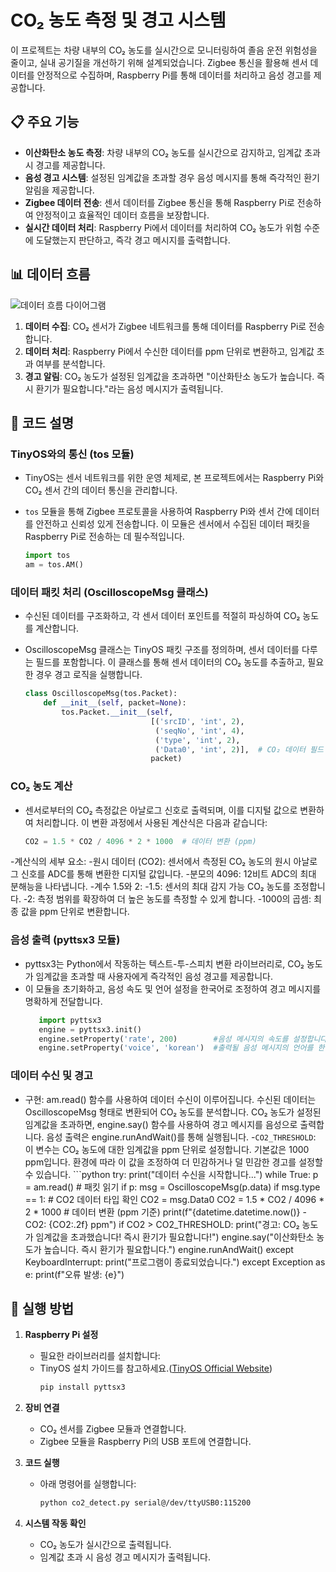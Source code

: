 # CO₂ 농도 측정 및 경고 시스템

이 프로젝트는 차량 내부의 CO₂ 농도를 실시간으로 모니터링하여 졸음 운전 위험성을 줄이고, 실내 공기질을 개선하기 위해 설계되었습니다. Zigbee 통신을 활용해 센서 데이터를 안정적으로 수집하며, Raspberry Pi를 통해 데이터를 처리하고 음성 경고를 제공합니다.

## 📋 주요 기능

- **이산화탄소 농도 측정**: 차량 내부의 CO₂ 농도를 실시간으로 감지하고, 임계값 초과 시 경고를 제공합니다.
- **음성 경고 시스템**: 설정된 임계값을 초과할 경우 음성 메시지를 통해 즉각적인 환기 알림을 제공합니다.
- **Zigbee 데이터 전송**: 센서 데이터를 Zigbee 통신을 통해 Raspberry Pi로 전송하여 안정적이고 효율적인 데이터 흐름을 보장합니다.
- **실시간 데이터 처리**: Raspberry Pi에서 데이터를 처리하여 CO₂ 농도가 위험 수준에 도달했는지 판단하고, 즉각 경고 메시지를 출력합니다.

## 📊 데이터 흐름

![데이터 흐름 다이어그램](https://github.com/user-attachments/assets/6dd596ab-ffda-4691-8f16-840387ed6b95)

1. **데이터 수집**: CO₂ 센서가 Zigbee 네트워크를 통해 데이터를 Raspberry Pi로 전송합니다.
2. **데이터 처리**: Raspberry Pi에서 수신한 데이터를 ppm 단위로 변환하고, 임계값 초과 여부를 분석합니다.
3. **경고 알림**: CO₂ 농도가 설정된 임계값을 초과하면 "이산화탄소 농도가 높습니다. 즉시 환기가 필요합니다."라는 음성 메시지가 출력됩니다.

## 📖 코드 설명

### TinyOS와의 통신 (tos 모듈)
-  TinyOS는 센서 네트워크를 위한 운영 체제로, 본 프로젝트에서는 Raspberry Pi와 CO₂ 센서 간의 데이터 통신을 관리합니다.
-  `tos` 모듈을 통해 Zigbee 프로토콜을 사용하여 Raspberry Pi와 센서 간에 데이터를 안전하고 신뢰성 있게 전송합니다. 이 모듈은 센서에서 수집된 데이터 패킷을 Raspberry Pi로 전송하는 데 필수적입니다.

    ```python
    import tos
    am = tos.AM()


### 데이터 패킷 처리 (OscilloscopeMsg 클래스) 
- 수신된 데이터를 구조화하고, 각 센서 데이터 포인트를 적절히 파싱하여 CO₂ 농도를 계산합니다.
- OscilloscopeMsg 클래스는 TinyOS 패킷 구조를 정의하며, 센서 데이터를 다루는 필드를 포함합니다. 이 클래스를 통해 센서 데이터의 CO₂ 농도를 추출하고, 필요한 경우 경고 로직을 실행합니다.

    ```python
    class OscilloscopeMsg(tos.Packet):
        def __init__(self, packet=None):
            tos.Packet.__init__(self,
                                [('srcID', 'int', 2),
                                 ('seqNo', 'int', 4),
                                 ('type', 'int', 2),
                                 ('Data0', 'int', 2)],  # CO₂ 데이터 필드
                                packet)

### CO₂ 농도 계산
- 센서로부터의 CO₂ 측정값은 아날로그 신호로 출력되며, 이를 디지털 값으로 변환하여 처리합니다. 이 변환 과정에서 사용된 계산식은 다음과 같습니다:
    ```python
    CO2 = 1.5 * CO2 / 4096 * 2 * 1000  # 데이터 변환 (ppm)

-계산식의 세부 요소:
    -원시 데이터 (CO2): 센서에서 측정된 CO₂ 농도의 원시 아날로그 신호를 ADC를 통해 변환한 디지털 값입니다.
    -분모의 4096: 12비트 ADC의 최대 분해능을 나타냅니다.
    -계수 1.5와 2:
        -1.5: 센서의 최대 감지 가능 CO₂ 농도를 조정합니다.
        -2: 측정 범위를 확장하여 더 높은 농도를 측정할 수 있게 합니다.
    -1000의 곱셈: 최종 값을 ppm 단위로 변환합니다.


### 음성 출력 (pyttsx3 모듈)
  - pyttsx3는 Python에서 작동하는 텍스트-투-스피치 변환 라이브러리로, CO₂ 농도가 임계값을 초과할 때 사용자에게 즉각적인 음성 경고를 제공합니다.
  - 이 모듈을 초기화하고, 음성 속도 및 언어 설정을 한국어로 조정하여 경고 메시지를 명확하게 전달합니다.
      ```python
         import pyttsx3
         engine = pyttsx3.init()
         engine.setProperty('rate', 200)        #음성 메시지의 속도를 설정합니다.(기본 속도 200)
         engine.setProperty('voice', 'korean')  #출력될 음성 메시지의 언어를 한국어로 설정합니다.
  

### 데이터 수신 및 경고
- 구현: am.read() 함수를 사용하여 데이터 수신이 이루어집니다. 수신된 데이터는 OscilloscopeMsg 형태로 변환되어 CO₂ 농도를 분석합니다. CO₂ 농도가 설정된 임계값을 초과하면, engine.say() 함수를 사용하여 경고 메시지를 음성으로 출력합니다. 음성 출력은 engine.runAndWait()를 통해 실행됩니다.
  -`CO2_THRESHOLD`: 이 변수는 CO₂ 농도에 대한 임계값을 ppm 단위로 설정합니다. 기본값은 1000 ppm입니다. 환경에 따라 이 값을 조정하여 더 민감하거나 덜 민감한 경고를 설정할 수 있습니다.
      ```python
      try:
        print("데이터 수신을 시작합니다...")
        while True:
            p = am.read()  # 패킷 읽기
            if p:
                msg = OscilloscopeMsg(p.data)
                if msg.type == 1:  # CO2 데이터 타입 확인
                    CO2 = msg.Data0
                    CO2 = 1.5 * CO2 / 4096 * 2 * 1000  # 데이터 변환 (ppm 기준)
                    print(f"{datetime.datetime.now()} - CO2: {CO2:.2f} ppm")
                    if CO2 > CO2_THRESHOLD:
                        print("경고: CO₂ 농도가 임계값을 초과했습니다! 즉시 환기가 필요합니다!")
                        engine.say("이산화탄소 농도가 높습니다. 즉시 환기가 필요합니다.")
                        engine.runAndWait()
    except KeyboardInterrupt:
        print("프로그램이 종료되었습니다.")
    except Exception as e:
        print(f"오류 발생: {e}")


## 🚀 실행 방법

1. **Raspberry Pi 설정**
   - 필요한 라이브러리를 설치합니다: 
   - TinyOS 설치 가이드를 참고하세요.([TinyOS Official Website](http://tinyos.stanford.edu/tinyos-wiki/index.php/TinyOS_Documentation_Wiki))
     ```bash
     pip install pyttsx3
     ```

2. **장비 연결**
   - CO₂ 센서를 Zigbee 모듈과 연결합니다.
   - Zigbee 모듈을 Raspberry Pi의 USB 포트에 연결합니다.

3. **코드 실행**
   - 아래 명령어를 실행합니다:
     ```bash
     python co2_detect.py serial@/dev/ttyUSB0:115200
     ```

4. **시스템 작동 확인**
   - CO₂ 농도가 실시간으로 출력됩니다.
   - 임계값 초과 시 음성 경고 메시지가 출력됩니다.
